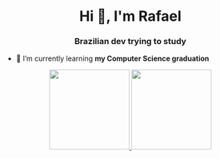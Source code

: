 <h1 align="center">Hi 👋, I'm Rafael</h1>
<h3 align="center">Brazilian dev trying to study</h3>

- 🌱 I’m currently learning **my Computer Science graduation**

<div align="center">
  <a href="https://github.com/Graazi">
  <img height="160em" src="https://github-readme-stats.vercel.app/api?username=Grazi&show_icons=true&theme=dracula&include_all_commits=true&count_private=true"/>
  <img height="160em" src="https://github-readme-stats.vercel.app/api/top-langs/?username=EduardaPires&layout=compact&langs_count=7&theme=dracula"/>
</div>
